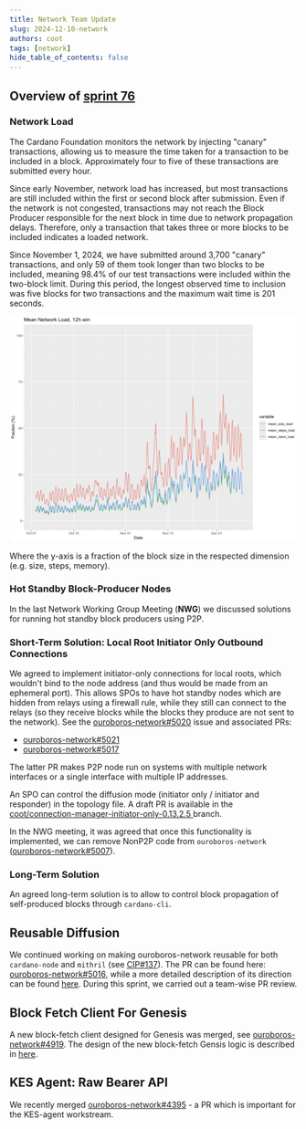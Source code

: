 ```yaml
---
title: Network Team Update
slug: 2024-12-10-network
authors: coot
tags: [network]
hide_table_of_contents: false
---
```


## Overview of [sprint 76][sprint-76]

### Network Load

The Cardano Foundation monitors the network by injecting "canary" transactions,
allowing us to measure the time taken for a transaction to be included in
a block. Approximately four to five of these transactions are submitted every
hour.

Since early November, network load has increased, but most transactions are
still included within the first or second block after submission. Even if the
network is not congested, transactions may not reach the Block Producer
responsible for the next block in time due to network propagation delays.
Therefore, only a transaction that takes three or more blocks to be included
indicates a loaded network.

Since November 1, 2024, we have submitted around 3,700 "canary" transactions,
and only 59 of them took longer than two blocks to be included, meaning 98.4%
of our test transactions were included within the two-block limit. During this
period, the longest observed time to inclusion was five blocks for two
transactions and the maximum wait time is 201 seconds.

![Network Load](../static/images/network/2024-12-10-network-load.png)

Where the y-axis is a fraction of the block size in the respected dimension (e.g.
size, steps, memory).

### Hot Standby Block-Producer Nodes

In the last Network Working Group Meeting (**NWG**) we discussed solutions for
running hot standby block producers using P2P.  

### Short-Term Solution: Local Root Initiator Only Outbound Connections

We agreed to implement initiator-only connections for local roots, which
wouldn't bind to the node address (and thus would be made from an ephemeral
port).  This allows SPOs to have hot standby nodes which are hidden from relays
using a firewall rule, while they still can connect to the relays (so they
receive blocks while the blocks they produce are not sent to the network). See
the [ouroboros-network#5020] issue and associated PRs:

* [ouroboros-network#5021]
* [ouroboros-network#5017]

The latter PR makes P2P node run on systems with multiple network interfaces
or a single interface with multiple IP addresses.

An SPO can control the diffusion mode (initiator only / initiator
and responder) in the topology file.  A draft PR is available in the
[coot/connection-manager-initiator-only-0.13.2.5 ] branch.

In the NWG meeting, it was agreed that once this functionality is implemented, we
can remove NonP2P code from `ouroboros-network` ([ouroboros-network#5007]).

### Long-Term Solution

An agreed long-term solution is to allow to control block propagation of
self-produced blocks through `cardano-cli`.

## Reusable Diffusion

We continued working on making ouroboros-network reusable for both
`cardano-node` and `mithril` (see [CIP#137]).  The PR can be found here:
[ouroboros-network#5016], while a more detailed description of its direction can
be found [here][reusable-diffusion].  During this sprint, we carried out a team-wise PR
review.

## Block Fetch Client For Genesis

A new block-fetch client designed for Genesis was merged, see
[ouroboros-network#4919].  The design of the new block-fetch Gensis logic is
described in [here][block-fetch-genesis].


## KES Agent: Raw Bearer API

We recently merged [ouroboros-network#4395] - a PR which is important for the
KES-agent workstream.

[sprint-76]: https://github.com/orgs/IntersectMBO/projects/5/views/1?filterQuery=sprint%3A%22Sprint+76%22

[block-fetch-genesis]: https://ouroboros-network.cardano.intersectmbo.org/ouroboros-network/Ouroboros-Network-BlockFetch-Decision-Genesis.html
[ouroboros-network#4395]: https://github.com/IntersectMBO/ouroboros-network/pull/4395
[ouroboros-network#4919]: https://github.com/IntersectMBO/ouroboros-network/pull/4919
[ouroboros-network#5007]: https://github.com/IntersectMBO/ouroboros-network/issues/5007
[ouroboros-network#5016]: https://github.com/IntersectMBO/ouroboros-network/issues/5016
[ouroboros-network#5017]: https://github.com/IntersectMBO/ouroboros-network/issues/5017
[ouroboros-network#5020]: https://github.com/IntersectMBO/ouroboros-network/issues/5020
[ouroboros-network#5021]: https://github.com/IntersectMBO/ouroboros-network/issues/5021
[coot/connection-manager-state-0.13.2.5]: https://github.com/IntersectMBO/cardano-node/tree/coot/connection-manager-state-0.13.2.5
[coot/connection-manager-initiator-only-0.13.2.5 ]: https://github.com/IntersectMBO/cardano-node/tree/coot/connection-manager-initiator-only-0.13.2.5 
[reusable-diffusion]: https://github.com/IntersectMBO/ouroboros-network/wiki/Reusable-Diffusion-Investigation
[CIP#137]: https://cips.cardano.org/cip/CIP-0137

